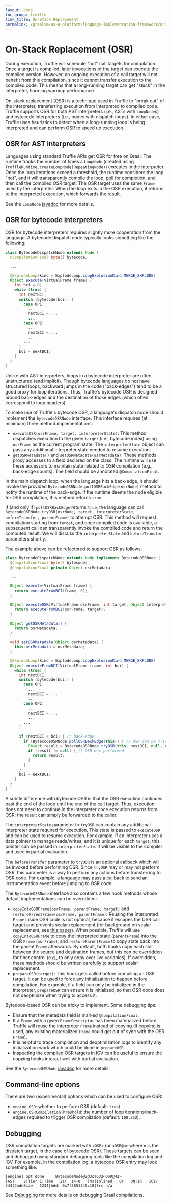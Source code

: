 ```yaml
---
layout: docs
toc_group: truffle
link_title: On-Stack Replacement
permalink: /graalvm-as-a-platform/language-implementation-framework/OnStackReplacement/
---
```

# On-Stack Replacement (OSR)

During execution, Truffle will schedule "hot" call targets for compilation.
Once a target is compiled, later invocations of the target can execute the compiled version.
However, an ongoing execution of a call target will not benefit from this compilation, since it cannot transfer execution to the compiled code.
This means that a long-running target can get "stuck" in the interpreter, harming warmup performance.

On-stack replacement (OSR) is a technique used in Truffle to "break out" of the interpreter, transferring execution from interpreted to compiled code.
Truffle supports OSR for both AST interpreters (i.e., ASTs with `LoopNode`s) and bytecode interpreters (i.e., nodes with dispatch loops).
In either case, Truffle uses heuristics to detect when a long-running loop is being interpreted and can perform OSR to speed up execution.

## OSR for AST interpreters

Languages using standard Truffle APIs get OSR for free on Graal.
The runtime tracks the number of times a `LoopNode` (created using `TruffleRuntime.createLoopNode(RepeatingNode)`) executes in the interpreter.
Once the loop iterations exceed a threshold, the runtime considers the loop "hot", and it will transparently compile the loop, poll for completion, and then call the compiled OSR target.
The OSR target uses the same `Frame` used by the interpreter.
When the loop exits in the OSR execution, it returns to the interpreted execution, which forwards the result.

See the `LoopNode` [javadoc](https://www.graalvm.org/truffle/javadoc/com/oracle/truffle/api/nodes/LoopNode.html) for more details.

## OSR for bytecode interpreters

OSR for bytecode interpreters requires slightly more cooperation from the language.
A bytecode dispatch node typically looks something like the following:

```java
class BytecodeDispatchNode extends Node {
  @CompilationFinal byte[] bytecode;

  ...

  @ExplodeLoop(kind = ExplodeLoop.LoopExplosionKind.MERGE_EXPLODE)
  Object execute(VirtualFrame frame) {
    int bci = 0;
    while (true) {
      int nextBCI;
      switch (bytecode[bci]) {
        case OP1:
          ...
          nextBCI = ...
          ...
        case OP2:
          ...
          nextBCI = ...
          ...
        ...
      }
      bci = nextBCI;
    }
  }
}
```

Unlike with AST interpreters, loops in a bytecode interpreter are often unstructured (and implicit).
Though bytecode languages do not have structured loops, backward jumps in the code ("back-edges") tend to be a good proxy for loop iterations.
Thus, Truffle's bytecode OSR is designed around back-edges and the destination of those edges (which often correspond to loop headers).

To make use of Truffle's bytecode OSR, a language's dispatch node should implement the `BytecodeOSRNode` interface.
This interface requires (at minimum) three method implementations:

- `executeOSR(osrFrame, target, interpreterState)`: This method dispatches execution to the given `target` (i.e., bytecode index) using `osrFrame` as the current program state. The `interpreterState` object can pass any additional interpreter state needed to resume execution.
- `getOSRMetadata()` and `setOSRMetadata(osrMetadata)`: These methods proxy accesses to a field declared on the class. The runtime will use these accessors to maintain state related to OSR compilation (e.g., back-edge counts). The field should be annotated `@CompilationFinal`.

In the main dispatch loop, when the language hits a back-edge, it should invoke the provided `BytecodeOSRNode.pollOSRBackEdge(osrNode)` method to notify the runtime of the back-edge.
If the runtime deems the node eligible for OSR compilation, this method returns `true`.

If (and only if) `pollOSRBackEdge` returns `true`, the language can call `BytecodeOSRNode.tryOSR(osrNode, target, interpreterState, beforeTransfer, parentFrame)` to attempt OSR.
This method will request compilation starting from `target`, and once compiled code is available, a subsequent call can transparently invoke the compiled code and return the computed result.
We will discuss the `interpreterState` and `beforeTransfer` parameters shortly.

The example above can be refactored to support OSR as follows:

```java
class BytecodeDispatchNode extends Node implements BytecodeOSRNode {
  @CompilationFinal byte[] bytecode;
  @CompilationFinal private Object osrMetadata;

  ...

  Object execute(VirtualFrame frame) {
    return executeFromBCI(frame, 0);
  }

  Object executeOSR(VirtualFrame osrFrame, int target, Object interpreterState) {
    return executeFromBCI(osrFrame, target);
  }

  Object getOSRMetadata() {
    return osrMetadata;
  }

  void setOSRMetadata(Object osrMetadata) {
    this.osrMetadata = osrMetadata;
  }

  @ExplodeLoop(kind = ExplodeLoop.LoopExplosionKind.MERGE_EXPLODE)
  Object executeFromBCI(VirtualFrame frame, int bci) {
    while (true) {
      int nextBCI;
      switch (bytecode[bci]) {
        case OP1:
          ...
          nextBCI = ...
          ...
        case OP2:
          ...
          nextBCI = ...
          ...
        ...
      }

      if (nextBCI < bci) { // back-edge
        if (BytecodeOSRNode.pollOSRBackEdge(this)) { // OSR can be tried
          Object result = BytecodeOSRNode.tryOSR(this, nextBCI, null, null, frame);
          if (result != null) { // OSR was performed
            return result;
          }
        }
      }
      bci = nextBCI;
    }
  }
}
```

A subtle difference with bytecode OSR is that the OSR execution continues past the end of the loop until the end of the call target.
Thus, execution does not need to continue in the interpreter once execution returns from OSR; the result can simply be forwarded to the caller.

The `interpreterState` parameter to `tryOSR` can contain any additional interpreter state required for execution.
This state is passed to `executeOSR` and can be used to resume execution.
For example, if an interpreter uses a data pointer to manage reads/writes, and it is unique for each `target`, this pointer can be passed in `interpreterState`.
It will be visible to the compiler and used in partial evaluation.

The `beforeTransfer` parameter to `tryOSR` is an optional callback which will be invoked before performing OSR.
Since `tryOSR` may or may not perform OSR, this parameter is a way to perform any actions before transferring to OSR code.
For example, a language may pass a callback to send an instrumentation event before jumping to OSR code.

The `BytecodeOSRNode` interface also contains a few hook methods whose default implementations can be overridden:

- `copyIntoOSRFrame(osrFrame, parentFrame, target)` and `restoreParentFrame(osrFrame, parentFrame)`: Reusing the interpreted `Frame` inside OSR code is not optimal, because it escapes the OSR call target and prevents scalar replacement (for background on scalar replacement, see [this paper](https://dl.acm.org/doi/10.1145/2581122.2544157)).
When possible, Truffle will use `copyIntoOSRFrame` to copy the interpreted state (`parentFrame`) into the OSR `Frame` (`osrFrame`), and `restoreParentFrame` to copy state back into the parent `Frame` afterwards.
By default, both hooks copy each slot between the source and destination frames, but this can be overridden for finer control (e.g., to only copy over live variables).
If overridden, these methods should be written carefully to support scalar replacement.
- `prepareOSR(target)`: This hook gets called before compiling an OSR target.
It can be used to force any initialization to happen before compilation.
For example, if a field can only be initialized in the interpreter, `prepareOSR` can ensure it is initialized, so that OSR code does not deoptimize when trying to access it.

Bytecode-based OSR can be tricky to implement. Some debugging tips:

- Ensure that the metadata field is marked `@CompilationFinal`.
- If a `Frame` with a given `FrameDescriptor` has been materialized before, Truffle will reuse the interpreter `Frame` instead of copying (if copying is used, any existing materialized `Frame` could get out of sync with the OSR `Frame`).
- It is helpful to trace compilation and deoptimization logs to identify any initialization work which could be done in `prepareOSR`.
- Inspecting the compiled OSR targets in IGV can be useful to ensure the copying hooks interact well with partial evaluation.

See the `BytecodeOSRNode` [javadoc](https://www.graalvm.org/truffle/javadoc/com/oracle/truffle/api/nodes/BytecodeOSRNode.html) for more details.

## Command-line options
There are two (experimental) options which can be used to configure OSR:
- `engine.OSR`: whether to perform OSR (default: `true`)
- `engine.OSRCompilationThreshold`: the number of loop iterations/back-edges required to trigger OSR compilation (default: `100,352`).

## Debugging
OSR compilation targets are marked with `<OSR>` (or `<OSR@n>` where `n` is the dispatch target, in the case of bytecode OSR).
These targets can be seen and debugged using standard debugging tools like the compilation log and IGV.
For example, in the compilation log, a bytecode OSR entry may look something like:

```
[engine] opt done     BytecodeNode@2d3ca632<OSR@42>                               |AST    2|Tier 1|Time   21(  14+8   )ms|Inlined   0Y   0N|IR   161/  344|CodeSize   1234|Addr 0x7f3851f45c10|Src n/a
```

See [Debugging](https://github.com/oracle/graal/blob/master/compiler/docs/Debugging.md) for more details on debugging Graal compilations.
